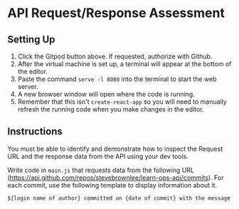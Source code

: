 # API Request/Response Assessment

## Setting Up

1. Click the Gitpod button above. If requested, authorize with Github.
2. After the virtual machine is set up, a terminal will appear at the bottom of the editor.
3. Paste the command `serve -l 8080` into the terminal to start the web server.
4. A new browser window will open where the code is running.
5. Remember that this isn't `create-react-app` so you will need to manually refresh the running code when you make changes in the editor.

## Instructions

You must be able to identify and demonstrate how to inspect the Request URL and the response data from the API using your dev tools.

Write code in `main.js` that requests data from the following URL (https://api.github.com/repos/stevebrownlee/learn-ops-api/commits). For each commit, use the following template to display information about it.

```txt
${login name of author} committed on {date of commit} with the message "${commit message}"
```

